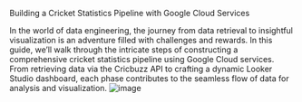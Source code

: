 Building a Cricket Statistics Pipeline with Google Cloud Services


In the world of data engineering, the journey from data retrieval to insightful visualization is an adventure filled with challenges and rewards. In this guide, we’ll walk through the intricate steps of constructing a comprehensive cricket statistics pipeline using Google Cloud services. From retrieving data via the Cricbuzz API to crafting a dynamic Looker Studio dashboard, each phase contributes to the seamless flow of data for analysis and visualization.
![image](https://github.com/user-attachments/assets/cb4dbdea-1da2-4135-b305-6e99b12e43dc)

